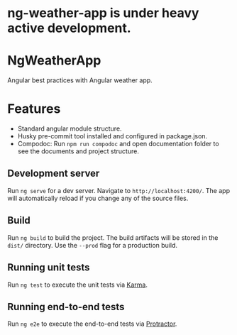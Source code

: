 # ng-weather-app is under heavy active development.
# NgWeatherApp

Angular best practices with Angular weather app.

# Features

- Standard angular module structure.
- Husky pre-commit tool installed and configured in package.json.
- Compodoc: Run `npm run compodoc` and open documentation folder to see the documents and project structure.

## Development server

Run `ng serve` for a dev server. Navigate to `http://localhost:4200/`. The app will automatically reload if you change any of the source files.

## Build

Run `ng build` to build the project. The build artifacts will be stored in the `dist/` directory. Use the `--prod` flag for a production build.

## Running unit tests

Run `ng test` to execute the unit tests via [Karma](https://karma-runner.github.io).

## Running end-to-end tests

Run `ng e2e` to execute the end-to-end tests via [Protractor](http://www.protractortest.org/).
